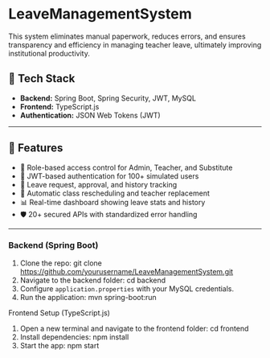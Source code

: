 # LeaveManagementSystem
This system eliminates manual paperwork, reduces errors, and ensures transparency and efficiency in managing teacher leave, ultimately improving institutional productivity.

## 🚀 Tech Stack

- **Backend:** Spring Boot, Spring Security, JWT, MySQL  
- **Frontend:** TypeScript.js  
- **Authentication:** JSON Web Tokens (JWT)

---

## 🌟 Features

- 👥 Role-based access control for Admin, Teacher, and Substitute
- 🔐 JWT-based authentication for 100+ simulated users
- 📅 Leave request, approval, and history tracking
- 🔁 Automatic class rescheduling and teacher replacement
- 📊 Real-time dashboard showing leave stats and history
- 🛡️ 20+ secured APIs with standardized error handling

---

### Backend (Spring Boot)
1. Clone the repo:
   git clone https://github.com/yourusername/LeaveManagementSystem.git
2. Navigate to the backend folder:
   cd backend
3. Configure `application.properties` with your MySQL credentials.
4. Run the application:
   mvn spring-boot:run

Frontend Setup (TypeScript.js)
1. Open a new terminal and navigate to the frontend folder:
   cd frontend
2. Install dependencies:
   npm install
3. Start the app:
   npm start


